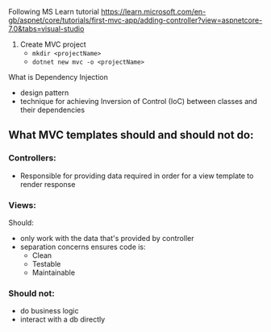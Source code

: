 Following MS Learn tutorial
https://learn.microsoft.com/en-gb/aspnet/core/tutorials/first-mvc-app/adding-controller?view=aspnetcore-7.0&tabs=visual-studio 

1. Create MVC project
    - `mkdir <projectName>`
    - `dotnet new mvc -o <projectName>`

What is Dependency Injection
- design pattern
- technique for achieving Inversion of Control (IoC) between classes and their dependencies

## What MVC templates should and should not do:
### Controllers:
- Responsible for providing data required in order for a view template to render response

### Views:
Should:
- only work with the data that's provided by controller
- separation concerns ensures code is:
    - Clean
    - Testable
    - Maintainable

### Should not:
- do business logic
- interact with a db directly
